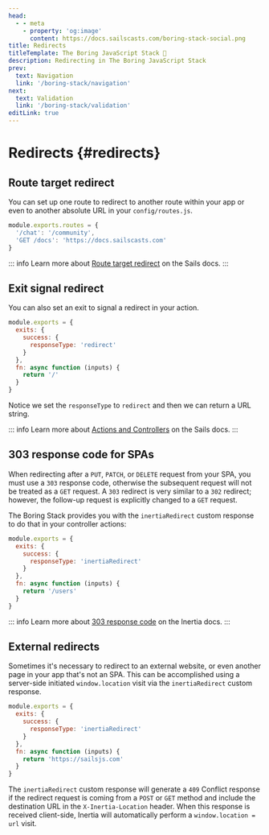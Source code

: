 ```yaml
---
head:
  - - meta
    - property: 'og:image'
      content: https://docs.sailscasts.com/boring-stack-social.png
title: Redirects
titleTemplate: The Boring JavaScript Stack 🥱
description: Redirecting in The Boring JavaScript Stack
prev:
  text: Navigation
  link: '/boring-stack/navigation'
next:
  text: Validation
  link: '/boring-stack/validation'
editLink: true
---
```


# Redirects {#redirects}

## Route target redirect

You can set up one route to redirect to another route within your app or even to another absolute URL in your `config/routes.js`.

```js
module.exports.routes = {
  '/chat': '/community',
  'GET /docs': 'https://docs.sailscasts.com'
}
```

::: info
Learn more about [Route target redirect](https://sailsjs.com/documentation/concepts/routes/custom-routes#?redirect-target-syntax) on the Sails docs.
:::

## Exit signal redirect

You can also set an exit to signal a redirect in your action.

```js
module.exports = {
  exits: {
    success: {
      responseType: 'redirect'
    }
  },
  fn: async function (inputs) {
    return '/'
  }
}
```

Notice we set the `responseType` to `redirect` and then we can return a URL string.

::: info
Learn more about [Actions and Controllers](https://sailsjs.com/documentation/concepts/actions-and-controllers) on the Sails docs.
:::

## 303 response code for SPAs

When redirecting after a `PUT`, `PATCH`, or `DELETE` request from your SPA, you must use a `303` response code, otherwise the subsequent request will not be treated as a `GET` request. A `303` redirect is very similar to a `302` redirect; however, the follow-up request is explicitly changed to a `GET` request.

The Boring Stack provides you with the `inertiaRedirect` custom response to do that in your controller actions:

```js
module.exports = {
  exits: {
    success: {
      responseType: 'inertiaRedirect'
    }
  },
  fn: async function (inputs) {
    return '/users'
  }
}
```

::: info
Learn more about [303 response code](https://inertiajs.com/redirects#303-response-code) on the Inertia docs.
:::

## External redirects

Sometimes it's necessary to redirect to an external website, or even another page in your app that's not an SPA. This can be accomplished using a server-side initiated `window.location` visit via the `inertiaRedirect` custom response.

```js
module.exports = {
  exits: {
    success: {
      responseType: 'inertiaRedirect'
    }
  },
  fn: async function (inputs) {
    return 'https://sailsjs.com'
  }
}
```

The `inertiaRedirect` custom response will generate a `409` Conflict response if the redirect request is coming from a `POST` or `GET` method and include the destination URL in the `X-Inertia-Location` header. When this response is received client-side, Inertia will automatically perform a `window.location = url` visit.
